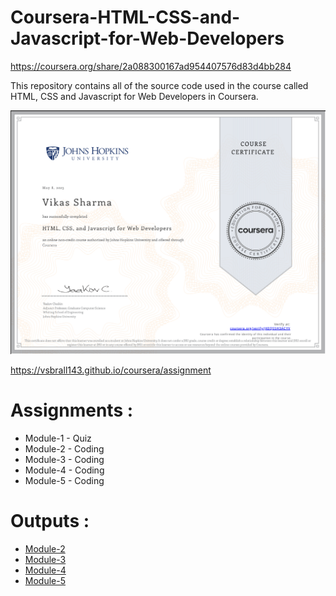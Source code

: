# Coursera-HTML-CSS-and-Javascript-for-Web-Developers

https://coursera.org/share/2a088300167ad954407576d83d4bb284

This repository contains all of the source code used in the course called HTML, CSS and Javascript for Web Developers in Coursera.

![Course Completion certificate](https://github.com/vsbrall143/coursera/blob/main/certificate.png)

https://vsbrall143.github.io/coursera/assignment

# Assignments :

* Module-1 - Quiz 
* Module-2 - Coding
* Module-3 - Coding
* Module-4 - Coding
* Module-5 - Coding

# Outputs :

* [Module-2](https://vsbrall143.github.io/coursera/assignment2)
* [Module-3](https://vsbrall143.github.io/coursera/assignment3)
* [Module-4](https://vsbrall143.github.io/coursera/assignment4)
* [Module-5](https://vsbrall143.github.io/coursera/assignment5)

